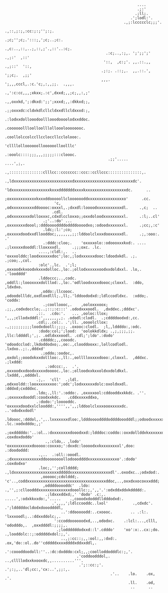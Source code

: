 <p align="center">
                                                                                                                                  
                                                               ....                                                               
                                                               .;:'                                                               
                                                              .;ll;.                                                              
                                                            .';lodl:'.                                                            
                                                         .,;:lccccclc;;;'.                                                        
                                                      .,::,;:;,:cc:;:;'';:;.                                                      
                                                    .;c;'';c;.':::;,';c;..;c:.                                                    
                                                  .,c:..,::,..;,::,;'.,::'..:c;.                                                  
                                                 .:c;..,:;,. ';';;';' .,;:'  ,::'                                                 
                                                '::,  ,c:;'. ,,.::.,, .,;::'  '::,                                                
                                               .;:;. .::;,.  ,,.::.',  ';;c;.  ,;;'                                               
                                               ,,,.  ';,,,cccl,.:c.'c;,:,,;;.  .,,,.                                              
                                              .,':c:cc,,,;xkxx;.:c',dxxd;,,;c;,,:,;'                                              
                                              .,,oxxkd,';:dkxd:';;';xxxd;,,:dkkxd;;,                                              
                                              .;;oxxxdc:cldxkdlcllcldxxdllcldxxxd:;,                                              
                                              .:lodxxdollooodoolllooodoooolodxxddoc.                                              
                                               .coooooollloolloolllolloooloooooooc.                                               
                                                .coollolccolccllccloccllcclolooo:.                                                
                                                 'cllllolloooooolloooooolloolllc'                                                 
                                                 .:ooolc::::;;;,,,;;;;;:::cloooc.                                                 
                                                  .;;'.....             ....',;,.                                                 
                                  .,:::::::::::::::clllcc::ccccccc::ccc::ccllccc:::::::::::::::,.                                 
                                   .,ldxxxxxxxxxxxxxxxxxxxxxxxxxxdxxxxxxxxxxxxxxxxxxxxxxxxxxdc'.                                  
                                     'ldxxxxxxxxxxxxxxxxxkxxxdddddddxxxxkxxxxxxxxxxxxxxxxxxdc.      ..                            
                                      ;oxxxxxxxxxxxxkxxxddooooollclooooooddxxxxxxxxxxxxxxxxo'      .cc.                           
                          'c,         ,odxxxxxxxxxxddooooc:oxxxl,.;dxxdl:loooodxxxxxxxxxxxdl.     .,c;  ..                        
                         .cdl.        ,odxxxxxxxxdolloxxxc,cdxdlccloxxo;;oxxdoloodxxxxxxxxxl.     .:l;..cl'                       
                     .;'..:do' ...    ,oxxxxxxxdoool;:dddooooddddoddddoooodxo;:odoodxxxxxxxl.     .;cc;,:c'                       
                     .ldc;:l:';co;    ,oxxxxxdoodxxdllooddoc;,,,,,,,;;:lddoolclxxxdooxxxxxdl.     .;,:ooo:. .'                    
                     .:dddc:cloo;.    'oxxxxolo::odoooxxxkxd:. .... .;lxxxxxdooddl:lloxxxxdl.     .;;;oxc. .lc.                   
                   ....,:cldl:,.  ..  'oxxxolddc:loodxxxxxxdoc';lo:,;lodxxxxxxdooc:ldoodxkdl. .;.  .;coo;.,col.                   
                   :olc'.,lc.  .';l;  ,oxxoodxkxoodxkxxxdolloc.,lo:.;ollodxxxxxxoodxxdoldxxl. .lo,.  .'loodddd'                   
                   .lddoccc;..,codc.  ,oddll:;loooxxxxdolllod:.,lo:.'odlloodxxxxdoooc;cloxxl.  :ddo,   ,ldxdxo.                   
                    ,oddo:;llcoooc.   ,odoodollldc,oxdloxdlll;.,ll;.'lddoododxd:;ldlccodldxc.  :xddo;. 'coddx:                    
                     .;coolloooc,.    ,ooloxxxoox; .;;,,codxdocclo;..;::;:c:::' .ododxxxoodl.  ,dxddxc.;dddxc'.                   
                  .::.  .cdo:'.   ... ,ooloc:llox;  ',,,;cllodxdddl:',,,,,,,,;. .ododl:clodl.  .;cddddoodxd:,cc.                  
                  .cdl;..col:. .';ll. ,oooolcllox: .,;;;;;;;;;;loodxdooll:;;;;. .oxooc:clodl.  ;l,,lddddo:,:odc.                  
                   :dodo:col;';lood:  'oolokkdldx; .,;,;;;,;;. ,llc:lddddl;',;. .odldxxxoodl. .cdl;';ldo'.:dodo'                  
                   .cddddc;,,cooodc.  'odoodcclod:,lkdoddodxo;.,oo:.,clooddooxx:,lollcodlodl. .lxdxo..;:.,dddxd'                  
                    .;oddo;:oodoc,.   ,oxdol;;ooodxkxxdollloo:.,ll:.,oolllloxxxxdooo:,cloxxl.  ,dddxc. .;lxddd:                   
                      .:odccc:,.  .'. ,oxxoodxxdoodxxxxxdooooc.,lo:.;olloodxxkxxoldxxdoldkxl.  .lxddd,.,odddxl.                   
                  .;,.  'cll'  .;ldl. ,odxxoldd::looxxxxxxxoo:';odc';lodxxxxxxdolc:oxoldxxdl.   :dddxd;cxdddxc.                   
                  .ldo;.,ll:'.:oddo:. ,oxxxxool:cddooddxxkkdc. .''. .;oxxxxxdooddl:coodxxkdc.   .cddxxxxxddxo,                    
                  .:dodo:';looooddc.  'oxxxxxdoodxxlclooddd:,'''',,',,;lddoolclxxxoooxxxxxdc.  ..'ododxxdodl'                     
                   .ldoooc,:dddol,.',..lxxxxxxxdloo:,ldddooooddddoddddooodddl;;odoodxxxxxxdc. .lc.:xodxdddo;,;'                   
                    .;oxdddddo:'..:ol..:dxxxxxxxxdooodxxd:;ldddoc:coddo::oxxdollddxkxxxxxxd;..ld; .coxdoxdoddo'                   
                      .,:cldo,. ,lodo' 'oxxxxxxxxxxdooooo:coxxxo;':dxxdc:loooodxxkxxxxxxxxl',doo:  .:doododdd:                    
                   .,..  .:oll::ooodl. .;dxxxxxxxxxxxxxddoooooooollodoooddddxxxxxxxxxxxxxo'.:dodo'  .coxdodxo'                    
                   .loc;,'';colldddd;   .,ldxxxxxxxxxxxxxxxxxxxxdddddxxxxxxxxxxxxxxxxxxdl'..oxodxc..;odxdod:.                     
                    ,oooooc;cdolddd;. 'c'..,coddxxxxxxxxxxxxxxxxxxxxxxxxxxxxxxxxxxxddoc,..,oxxdxxocoxxxddd;                       
                     ,oddddooooddc'  .ldo:  .,'',;:clloodddxxxxxxxxxxxxxxdooollc:;,',,'.':odxddxddxkddddd:.                       
                      .;ldxxxddxd;,' 'dodo' .c:,.    .....',:odxkkxxdo:,'.....    .,cooodxdodddlldddodxd:.                        
                         .',,,,';ldlccooddc..lxol'           .,cdxdc'.        .';ldddddocldodxdoooddddl,                          
                             ..':ddooooodd:..cxoooc.        .. .:l:.         'lxxxoodl;..:ddxxddolc;,.                            
                          ':ccoddoooooodxd,..,ododxc.    .:lcl:...,clll,    'ododddo,.  ,oxxddddl:;;;;,.                          
                           .;loddddddodxxd::l'.cdddo'    'xo':x:..cx:;do. .,looddolc::;:odddddxdol:;,'.                           
                             ..,;:cc::;,,:ool:,,:dxd:.   .ox,'do::ol..do''cdddddxxxxddddxddxxddl,.                                
                                      .':coooddoodoll:''..:dc:dxdddo:cxl;,,;coolloddodddlc:;,'.                                   
                                    .'coddoodddol,.  ..,cllllodxxkxooxdc,,..........'''.                                          
                                     .';::cc:;'.   .';:;,..'dl;cc:,'cx:..',;;:,.                                                  
                                                   .'..    .lo.    .ox,      .'.                                                  
                                                           .ll.    .od,                                                           
                                                            ..      ..                                                                                                                                                                                              
</p>

<!--
**caiosoaresf/caiosoaresf** is a ✨ _special_ ✨ repository because its `README.md` (this file) appears on your GitHub profile.

Here are some ideas to get you started:

- 🔭 I’m currently working on ...
- 🌱 I’m currently learning ...
- 👯 I’m looking to collaborate on ...
- 🤔 I’m looking for help with ...
- 💬 Ask me about ...
- 📫 How to reach me: ...
- 😄 Pronouns: ...
- ⚡ Fun fact: ...
-->

